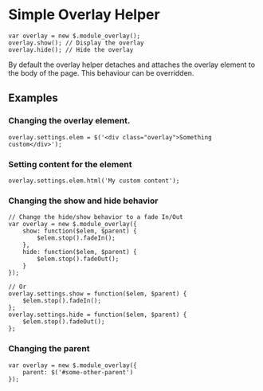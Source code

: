 # Simple Overlay Helper

```
var overlay = new $.module_overlay();
overlay.show(); // Display the overlay
overlay.hide(); // Hide the overlay
```

By default the overlay helper detaches and attaches the overlay element to the
body of the page. This behaviour can be overridden.

## Examples

### Changing the overlay element.
```
overlay.settings.elem = $('<div class="overlay">Something custom</div>');
```

### Setting content for the element
```
overlay.settings.elem.html('My custom content');
```

### Changing the show and hide behavior
```
// Change the hide/show behavior to a fade In/Out
var overlay = new $.module_overlay({
    show: function($elem, $parent) {
        $elem.stop().fadeIn();
    },
    hide: function($elem, $parent) {
        $elem.stop().fadeOut();
    }
});

// Or
overlay.settings.show = function($elem, $parent) {
    $elem.stop().fadeIn();
};
overlay.settings.hide = function($elem, $parent) {
    $elem.stop().fadeOut();
};
```

### Changing the parent
```
var overlay = new $.module_overlay({
    parent: $('#some-other-parent')
});
```